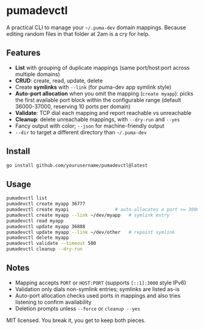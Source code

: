 # pumadevctl

A practical CLI to manage your `~/.puma-dev` domain mappings. Because editing random files in that folder at 2am is a cry for help.

## Features

- **List** with grouping of duplicate mappings (same port/host:port across multiple domains)
- **CRUD**: create, read, update, delete
- Create **symlinks** with `--link` (for puma-dev app symlink style)
- **Auto-port allocation** when you omit the mapping (`create myapp`): picks the first available port block within the configurable range (default 36000-37000, reserving 10 ports per domain)
- **Validate**: TCP dial each mapping and report reachable vs unreachable
- **Cleanup**: delete unreachable mappings, with `--dry-run` and `--yes`
- Fancy output with color; `--json` for machine-friendly output
- `--dir` to target a different directory than `~/.puma-dev`

## Install

```bash
go install github.com/yourusername/pumadevctl@latest
```

## Usage

```bash
pumadevctl list
pumadevctl create myapp 36777
pumadevctl create myapi                 # auto-allocates a port >= 30000
pumadevctl create myapp --link ~/dev/myapp   # symlink entry
pumadevctl read myapp
pumadevctl update myapp 36888
pumadevctl update myapp --link ~/dev/other   # repoint symlink
pumadevctl delete myapp
pumadevctl validate --timeout 500
pumadevctl cleanup --dry-run
```

## Notes

- Mapping accepts `PORT` or `HOST:PORT` (supports `[::1]:3000` style IPv6)
- Validation only dials non-symlink entries; symlinks are listed as-is
- Auto-port allocation checks used ports in mappings and also tries listening to confirm availability
- Deletion prompts unless `--force` or `cleanup --yes`

MIT licensed. You break it, you get to keep both pieces.
